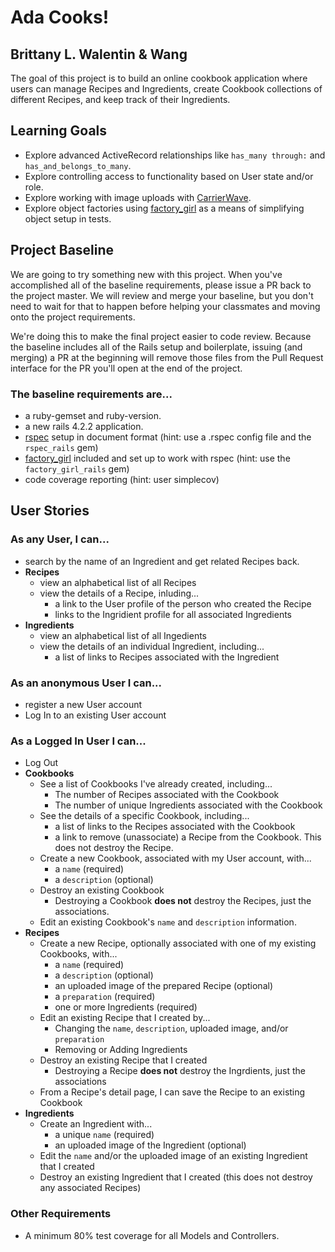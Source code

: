 # Ada Cooks!
## Brittany L. Walentin & Wang

The goal of this project is to build an online cookbook application where users can manage Recipes and Ingredients, create Cookbook collections of different Recipes, and keep track of their Ingredients.

## Learning Goals
- Explore advanced ActiveRecord relationships like `has_many through:` and `has_and_belongs_to_many`.
- Explore controlling access to functionality based on User state and/or role.
- Explore working with image uploads with [CarrierWave](https://github.com/carrierwaveuploader/carrierwave).
- Explore object factories using [factory_girl](https://github.com/thoughtbot/factory_girl_rails) as a means of simplifying object setup in tests.

## Project Baseline
We are going to try something new with this project. When you've accomplished all of the baseline requirements, please issue a PR back to the project master. We will review and merge your baseline, but you don't need to wait for that to happen before helping your classmates and moving onto the project requirements.

We're doing this to make the final project easier to code review. Because the baseline includes all of the Rails setup and boilerplate, issuing (and merging) a PR at the beginning will remove those files from the Pull Request interface for the PR you'll open at the end of the project.

### The baseline requirements are...
- a ruby-gemset and ruby-version.
- a new rails 4.2.2 application.
- [rspec](https://github.com/rspec/rspec-rails) setup in document format (hint: use a .rspec config file and the `rspec_rails` gem)
- [factory_girl](https://github.com/thoughtbot/factory_girl_rails) included and set up to work with rspec (hint: use the `factory_girl_rails` gem)
- code coverage reporting (hint: user simplecov)

## User Stories

### As any User, I can...
- search by the name of an Ingredient and get related Recipes back.
- __Recipes__
  - view an alphabetical list of all Recipes
  - view the details of a Recipe, inluding...
    - a link to the User profile of the person who created the Recipe
    - links to the Ingridient profile for all associated Ingredients
- __Ingredients__
  - view an alphabetical list of all Ingedients
  - view the details of an individual Ingredient, including...
    - a list of links to Recipes associated with the Ingredient

### As an anonymous User I can...
- register a new User account
- Log In to an existing User account

### As a Logged In User I can...
- Log Out
- __Cookbooks__
  - See a list of Cookbooks I've already created, including...
    - The number of Recipes associated with the Cookbook
    - The number of unique Ingredients associated with the Cookbook
  - See the details of a specific Cookbook, including...
    - a list of links to the Recipes associated with the Cookbook
    - a link to remove (unassociate) a Recipe from the Cookbook. This does not destroy the Recipe.
  - Create a new Cookbook, associated with my User account, with...
    - a `name` (required)
    - a `description` (optional)
  - Destroy an existing Cookbook
    - Destroying a Cookbook __does not__ destroy the Recipes, just the associations.
  - Edit an existing Cookbook's `name` and `description` information.
- __Recipes__
  - Create a new Recipe, optionally associated with one of my existing Cookbooks, with...
    - a `name` (required)
    - a `description` (optional)
    - an uploaded image of the prepared Recipe (optional)
    - a `preparation` (required)
    - one or more Ingredients (required)
  - Edit an existing Recipe that I created by...
    - Changing the `name`, `description`, uploaded image, and/or `preparation`
    - Removing or Adding Ingredients
  - Destroy an existing Recipe that I created
    - Destroying a Recipe __does not__ destroy the Ingrdients, just the associations
  - From a Recipe's detail page, I can save the Recipe to an existing Cookbook
- __Ingredients__
  - Create an Ingredient with...
    - a unique `name` (required)
    - an uploaded image of the Ingredient (optional)
  - Edit the `name` and/or the uploaded image of an existing Ingredient that I created
  - Destroy an existing Ingredient that I created (this does not destroy any associated Recipes)

### Other Requirements
- A minimum 80% test coverage for all Models and Controllers.
